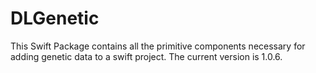 # DLGenetic

This Swift Package contains all the primitive components necessary for adding genetic data to a swift project.  The current version is 1.0.6.


